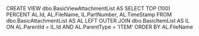﻿CREATE VIEW dbo.BasicViewAttachmentList
AS
SELECT        TOP (100) PERCENT AL.Id, AL.FileName, IL.PartNumber, AL.TimeStamp
FROM            dbo.BasicAttachmentList AS AL LEFT OUTER JOIN
                         dbo.BasicItemList AS IL ON AL.ParentId = IL.Id AND AL.ParentType = 'ITEM'
ORDER BY AL.FileName
